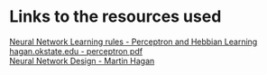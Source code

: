 # Links to the resources used

[Neural Network Learning rules - Perceptron and Hebbian Learning](https://www.softwaretestinghelp.com/neural-network-learning-rules/) <br>
[hagan.okstate.edu - perceptron pdf](http://hagan.okstate.edu/4_Perceptron.pdf)
<br>
[Neural Network Design - Martin Hagan](https://hagan.okstate.edu/NNDesign.pdf)